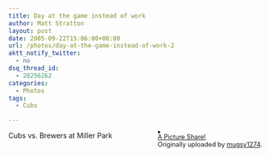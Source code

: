 ```yaml
---
title: Day at the game instead of work
author: Matt Stratton
layout: post
date: 2005-09-22T15:06:00+00:00
url: /photos/day-at-the-game-instead-of-work-2
aktt_notify_twitter:
  - no
dsq_thread_id:
  - 28256262
categories:
  - Photos
tags:
  - Cubs

---
```

<div style="float:right;margin-left:10px;margin-bottom:10px;">
  <a title="photo sharing" href="http://www.flickr.com/photos/mugsy/45645303/"><img style="border:solid 2px #000000;" src="http://static.flickr.com/31/45645303_fd30eae1fd_m.jpg" alt="" /></a><br /> <span style="font-size:.9em;margin-top:0;"> <a href="http://www.flickr.com/photos/mugsy/45645303/">A Picture Share!</a><br /> Originally uploaded by <a href="http://www.flickr.com/people/mugsy/">mugsy1274</a>. </span>
</div>

Cubs vs. Brewers at Miller Park